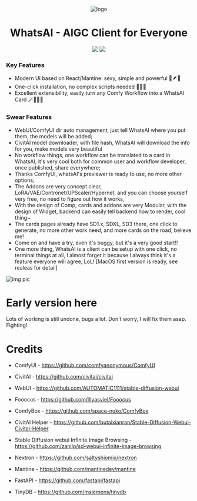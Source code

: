 <div align="center">

![logo](https://github.com/user-attachments/assets/0b23e781-d06f-4000-9b63-a5ff429d09a1)

# WhatsAI - AIGC Client for Everyone

[license]: https://img.shields.io/github/license/benchiong/whatsai-client
[release-version]: https://img.shields.io/github/v/tag/benchiong/whatsai-client

[![][license]](https://github.com/benchiong/whatsai-client/blob/main/LICENSE)
[![][release-version]](https://github.com/benchiong/whatsai-client/releases/latest)

</div>

### Key Features
- Modern UI based on React/Mantine: sexy, simple and powerful 👠🪶💪 
- One-click installation, no complex scripts needed 🚀🚀🚀
- Excellent extensibility, easily turn any Comfy Workflow into a WhatsAI Card 🪄🧙‍♂️✨

### Swear Features
* WebUI/ComfyUI dir auto management, just tell WhatsAI where you put them, the models will be added;
* CivitAI model downloader, with file hash, WhatsAI will download the info for you, make models very beautiful 
* No workflow things, one workflow can be translated to a card in  WhatsAI, it's very cool both for common user
  and workflow developer, once published, share everywhere;
* Thanks ComfyUI, whatsAI's previewer is ready to use, no more other options;
* The Addons are very concept clear, LoRA/VAE/Contronet/UPScaler/Hypernet, and you can choose yourself very free,
  no need to figure out how it works,
* With the design of Comp, cards and addons are very Modular, with the design of Widget, backend can easily tell 
  backend how to render, cool thing~
* The cards pages already have SD1.x, SDXL, SD3 there, one click to generate, no more other work need, and more
  cards on the road, believe me!
* Come on and have a try, even it's buggy, but it's a very good start!!
* One more thing, WhatsAI is a client can be setup with one click, no terminal things at all, I almost forget it 
  because I always think it's a feature everyone will agree, LoL!
  [MacOS first version is ready, see realeas for detail]


![img pic](https://github.com/user-attachments/assets/bb3ad826-ff9a-4b0a-bf30-e5b82da9a9a6)


# Early version here
Lots of working is still undone, bugs a lot. Don't worry, I will fix them asap. Fighting!



# Credits
- ComfyUI - https://github.com/comfyanonymous/ComfyUI
- CivitAI - https://github.com/civitai/civitai
- WebUI   - https://github.com/AUTOMATIC1111/stable-diffusion-webui
- Fooocus - https://github.com/lllyasviel/Fooocus
- ComfyBox - https://github.com/space-nuko/ComfyBox
- CivitAI Helper - https://github.com/butaixianran/Stable-Diffusion-Webui-Civitai-Helper
- Stable Diffusion webui Infinite Image Browsing - https://github.com/zanllp/sd-webui-infinite-image-browsing

- Nextron - https://github.com/saltyshiomix/nextron
- Mantine - https://github.com/mantinedev/mantine
- FastAPI - https://github.com/fastapi/fastapi
- TinyDB  - https://github.com/msiemens/tinydb

